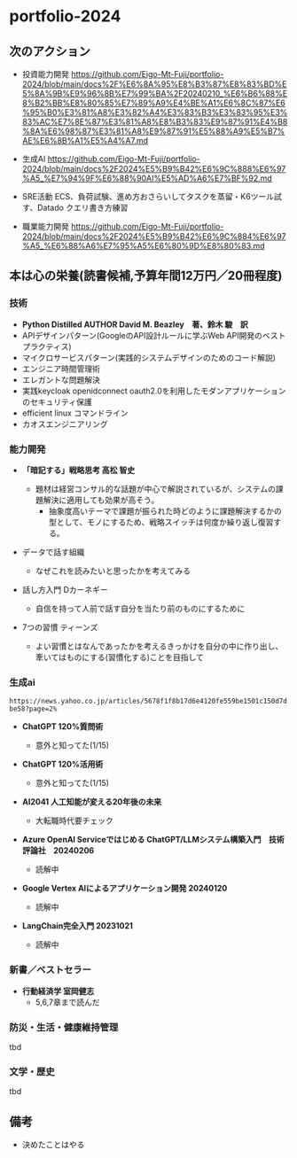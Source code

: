 
# portfolio-2024

## 次のアクション

- 投資能力開発 https://github.com/Eigo-Mt-Fuji/portfolio-2024/blob/main/docs%2F%E6%8A%95%E8%B3%87%E8%83%BD%E5%8A%9B%E9%96%8B%E7%99%BA%2F20240210_%E6%B6%88%E8%B2%BB%E8%80%85%E7%89%A9%E4%BE%A1%E6%8C%87%E6%95%B0%E3%81%A8%E3%82%A4%E3%83%B3%E3%83%95%E3%83%AC%E7%8E%87%E3%81%A8%E8%B3%83%E9%87%91%E4%B8%8A%E6%98%87%E3%81%A8%E9%87%91%E5%88%A9%E5%B7%AE%E6%8B%A1%E5%A4%A7.md

- 生成AI https://github.com/Eigo-Mt-Fuji/portfolio-2024/blob/main/docs%2F2024%E5%B9%B42%E6%9C%888%E6%97%A5_%E7%94%9F%E6%88%90AI%E5%AD%A6%E7%BF%92.md

- SRE活動 ECS、負荷試験、進め方おさらいしてタスクを蒸留・K6ツール試す、Datado クエリ書き方練習

- 職業能力開発 https://github.com/Eigo-Mt-Fuji/portfolio-2024/blob/main/docs%2F2024%E5%B9%B42%E6%9C%884%E6%97%A5_%E6%88%A6%E7%95%A5%E6%80%9D%E8%80%83.md

## 本は心の栄養(読書候補,予算年間12万円／20冊程度)

### 技術

- **Python Distilled AUTHOR David M. Beazley　著、鈴木 駿　訳**
- APIデザインパターン(GoogleのAPI設計ルールに学ぶWeb API開発のベストプラクティス)
- マイクロサービスパターン(実践的システムデザインのためのコード解説)
- エンジニア時間管理術
- エレガントな問題解決
- 実践keycloak openidconnect oauth2.0を利用したモダンアプリケーションのセキュリティ保護
- efficient linux コマンドライン
- カオスエンジニアリング

### 能力開発

- **「暗記する」戦略思考 高松 智史**
  - 題材は経営コンサル的な話題が中心で解説されているが、システムの課題解決に適用しても効果が高そう。
    - 抽象度高いテーマで課題が振られた時どのように課題解決するかの型として、モノにするため、戦略スイッチは何度か繰り返し復習する。

- データで話す組織
  - なぜこれを読みたいと思ったかを考えてみる

- 話し方入門 Dカーネギー
  - 自信を持って人前で話す自分を当たり前のものにするために
- 7つの習慣 ティーンズ
  - よい習慣とはなんであったかを考えるきっかけを自分の中に作り出し、牽いてはものにする(習慣化する)ことを目指して

### 生成ai

`https://news.yahoo.co.jp/articles/5678f1f8b17d6e4120fe559be1501c150d7dbe58?page=2%`

- **ChatGPT 120%質問術**
  - 意外と知ってた(1/15)
- **ChatGPT 120%活用術**
  - 意外と知ってた(1/15)
- **AI2041 人工知能が変える20年後の未来**
  - 大転職時代要チェック

- **Azure OpenAI Serviceではじめる ChatGPT/LLMシステム構築入門　技術評論社　20240206**
  - 読解中
- **Google Vertex AIによるアプリケーション開発 20240120**
  - 読解中
- **LangChain完全入門 20231021**
  - 読解中

### 新書／ベストセラー

- **行動経済学 室岡健志**
  - 5,6,7章まで読んだ

### 防災・生活・健康維持管理

tbd

### 文学・歴史

tbd


## 備考

- 決めたことはやる

